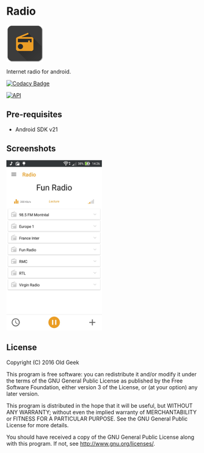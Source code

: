 # Radio
 ![Icône](/app/src/main/res/mipmap-xhdpi/ic_launcher.png)

Internet radio for android.


[![Codacy Badge](https://api.codacy.com/project/badge/grade/9e961f610d6d4d18a66ef6be68bccf20)](https://www.codacy.com/app/icare-slak/Radio2)

[![API](https://img.shields.io/badge/API-21%2B-brightgreen.svg?style=flat)](https://android-arsenal.com/api?level=21)

Pre-requisites
--------------

- Android SDK v21


Screenshots
-----------

<img alt="screenshot" src="/screenshot/screen.jpg?raw=true" width="250px" />

License
-------

Copyright (C) 2016 Old Geek

This program is free software: you can redistribute it and/or modify
it under the terms of the GNU General Public License as published by
the Free Software Foundation, either version 3 of the License, or
(at your option) any later version.

This program is distributed in the hope that it will be useful,
but WITHOUT ANY WARRANTY; without even the implied warranty of
MERCHANTABILITY or FITNESS FOR A PARTICULAR PURPOSE.  See the
GNU General Public License for more details.

You should have received a copy of the GNU General Public License
along with this program.  If not, see <http://www.gnu.org/licenses/>.

